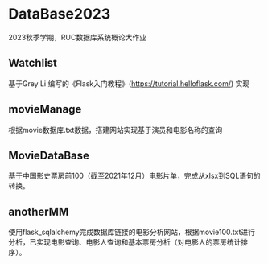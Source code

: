 # DataBase2023
2023秋季学期，RUC数据库系统概论大作业
## Watchlist 
基于Grey Li 编写的《Flask入门教程》(https://tutorial.helloflask.com/) 实现
## movieManage
根据movie数据库.txt数据，搭建网站实现基于演员和电影名称的查询
## MovieDataBase
基于中国影史票房前100（截至2021年12月）电影片单，完成从xlsx到SQL语句的转换。
## anotherMM
使用flask_sqlalchemy完成数据库链接的电影分析网站，根据movie100.txt进行分析，已实现电影查询、电影人查询和基本票房分析（对电影人的票房统计排序）。
